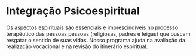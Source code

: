 # Integração Psicoespiritual

Os aspectos espirituais são essenciais e imprescindíveis no processo
terapêutico das pessoas pessoas (religiosas, padres e leigas) que buscam
resgatar o sentido de suas vidas. Nosso programa ajuda na avaliação da 
realização vocacional e na revisão do itinerário espiritual.


